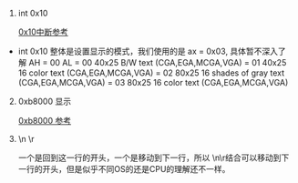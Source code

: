 1. int 0x10

	[0x10中断参考](https://stanislavs.org/helppc/int_10-0.html)

+ int 0x10 整体是设置显示的模式，我们使用的是 ax = 0x03, 具体暂不深入了解
    AH = 00
	AL = 00  40x25 B/W text (CGA,EGA,MCGA,VGA)
	   = 01  40x25 16 color text (CGA,EGA,MCGA,VGA)
	   = 02  80x25 16 shades of gray text (CGA,EGA,MCGA,VGA)
	   = 03  80x25 16 color text (CGA,EGA,MCGA,VGA)

2. 0xb8000 显示

	[0xb8000 参考](https://wiki.osdev.org/Printing_To_Screen)


3. \n \r 

	一个是回到这一行的开头，一个是移动到下一行，所以 \n\r结合可以移动到下一行的开头，但是似乎不同OS的还是CPU的理解还不一样。


